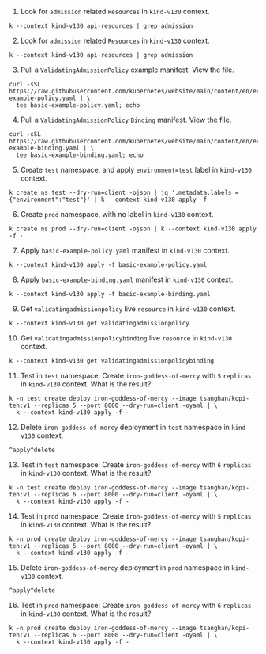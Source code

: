 1. Look for `admission` related `Resources` in `kind-v130` context.
```
k --context kind-v130 api-resources | grep admission
```
2. Look for `admission` related `Resources` in `kind-v130` context.
```
k --context kind-v130 api-resources | grep admission
```
3. Pull a `ValidatingAdmissionPolicy` example manifest. View the file.
```
curl -sSL https://raw.githubusercontent.com/kubernetes/website/main/content/en/examples/validatingadmissionpolicy/basic-example-policy.yaml | \
  tee basic-example-policy.yaml; echo
```
4. Pull a `ValidatingAdmissionPolicy` `Binding` manifest. View the file.
```
curl -sSL https://raw.githubusercontent.com/kubernetes/website/main/content/en/examples/validatingadmissionpolicy/basic-example-binding.yaml | \
  tee basic-example-binding.yaml; echo
```
5. Create `test` namespace, and apply `environment=test` label in `kind-v130` context.
```
k create ns test --dry-run=client -ojson | jq '.metadata.labels = {"environment":"test"}' | k --context kind-v130 apply -f -
```
6. Create `prod` namespace, with no label in `kind-v130` context.
```
k create ns prod --dry-run=client -ojson | k --context kind-v130 apply -f -
```
7. Apply `basic-example-policy.yaml` manifest in `kind-v130` context.
```
k --context kind-v130 apply -f basic-example-policy.yaml
```
8. Apply `basic-example-binding.yaml` manifest in `kind-v130` context.
```
k --context kind-v130 apply -f basic-example-binding.yaml
```
9. Get `validatingadmissionpolicy` live `resource` in `kind-v130` context.
```
k --context kind-v130 get validatingadmissionpolicy
```
10. Get `validatingadmissionpolicybinding` live `resource` in `kind-v130` context.
```
k --context kind-v130 get validatingadmissionpolicybinding
```
11. Test in `test` namespace: Create `iron-goddess-of-mercy` with `5` `replicas` in `kind-v130` context. What is the result?
```
k -n test create deploy iron-goddess-of-mercy --image tsanghan/kopi-teh:v1 --replicas 5 --port 8000 --dry-run=client -oyaml | \
  k --context kind-v130 apply -f -
```
12. Delete `iron-goddess-of-mercy` deployment in `test` namespace in `kind-v130` context.
```
^apply^delete
```
13. Test in `test` namespace: Create `iron-goddess-of-mercy` with `6` `replicas` in `kind-v130` context. What is the result?
```
k -n test create deploy iron-goddess-of-mercy --image tsanghan/kopi-teh:v1 --replicas 6 --port 8000 --dry-run=client -oyaml | \
  k --context kind-v130 apply -f -
```
14. Test in `prod` namespace: Create `iron-goddess-of-mercy` with `5` `replicas` in `kind-v130` context. What is the result?
```
k -n prod create deploy iron-goddess-of-mercy --image tsanghan/kopi-teh:v1 --replicas 5 --port 8000 --dry-run=client -oyaml | \
  k --context kind-v130 apply -f -
```
15. Delete `iron-goddess-of-mercy` deployment in `prod` namespace in `kind-v130` context.
```
^apply^delete
```
16. Test in `prod` namespace: Create `iron-goddess-of-mercy` with `6` `replicas` in `kind-v130` context. What is the result?
```
k -n prod create deploy iron-goddess-of-mercy --image tsanghan/kopi-teh:v1 --replicas 6 --port 8000 --dry-run=client -oyaml | \
  k --context kind-v130 apply -f -
```